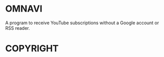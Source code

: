 # OMNAVI

A program to receive YouTube subscriptions without a Google account or RSS
reader.

# COPYRIGHT
